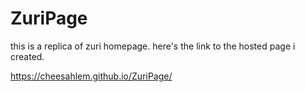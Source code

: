 # ZuriPage
this is a replica of zuri homepage.
here's the link to the hosted page i created.

https://cheesahlem.github.io/ZuriPage/
